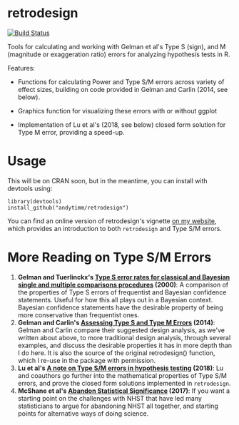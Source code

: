 # retrodesign
[![Build Status](https://travis-ci.org/andytimm/retrodesign.svg?branch=master)](https://travis-ci.org/andytimm/retrodesign)

Tools for calculating and working with Gelman et al's Type S (sign), and M (magnitude or exaggeration ratio) errors for analyzing hypothesis tests in R.

Features:

* Functions for calculating Power and Type S/M errors across variety of effect sizes, building on code provided in Gelman and Carlin (2014, see below).

* Graphics function for visualizing these errors with or without ggplot

* Implementation of Lu et al's (2018, see below) closed form solution for Type M error, providing a speed-up.

# Usage

This will be on CRAN soon, but in the meantime, you can install with devtools using:

```
library(devtools)
install_github("andytimm/retrodesign")
```

You can find an online version of retrodesign's vignette [on my website](https://andytimm.github.io/2019/02/05/Intro_To_retrodesign.html), which provides an introduction to both `retrodesign` and Type S/M errors.

# More Reading on Type S/M Errors

1. **Gelman and Tuerlinckx's [Type S error rates for classical and Bayesian single and multiple comparisons
procedures](http://www.stat.columbia.edu/~gelman/research/published/francis8.pdf) (2000)**: A comparison of the properties of Type S errors of frequentist and Bayesian confidence statements. Useful for how this all plays out in a Bayesian context. Bayesian confidence statements have the desirable property of being more conservative than frequentist ones.
2. **Gelman and Carlin's [Assessing Type S and Type M Errors](http://www.stat.columbia.edu/~gelman/research/published/retropower20.pdf)
 (2014)**: Gelman and Carlin compare their suggested design analysis, as we've written about above,
 to more traditional design analysis, through several examples, and discuss the
 desirable properties it has in more depth than I do here. It is also the source of the original
 retrodesign() function, which I re-use in the package with permission.
3. **Lu et al's [A note on Type S/M errors in hypothesis testing](https://onlinelibrary.wiley.com/doi/full/10.1111/bmsp.12132)
(2018)**: Lu and coauthors go further into the mathematical properties of Type S/M errors, and prove the closed form solutions implemented in `retrodesign`.
4. **McShane et al's [Abandon Statistical Significance](https://arxiv.org/abs/1709.07588) (2017)**: If you
want a starting point on the challenges with NHST that have led many statisticians
to argue for abandoning NHST all together, and starting points for alternative
ways of doing science.

